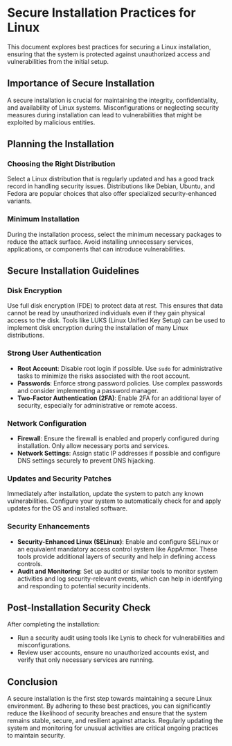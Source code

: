 # Secure Installation Practices for Linux

This document explores best practices for securing a Linux installation, ensuring that the system is protected against unauthorized access and vulnerabilities from the initial setup.

## Importance of Secure Installation

A secure installation is crucial for maintaining the integrity, confidentiality, and availability of Linux systems. Misconfigurations or neglecting security measures during installation can lead to vulnerabilities that might be exploited by malicious entities.

## Planning the Installation

### Choosing the Right Distribution

Select a Linux distribution that is regularly updated and has a good track record in handling security issues. Distributions like Debian, Ubuntu, and Fedora are popular choices that also offer specialized security-enhanced variants.

### Minimum Installation

During the installation process, select the minimum necessary packages to reduce the attack surface. Avoid installing unnecessary services, applications, or components that can introduce vulnerabilities.

## Secure Installation Guidelines

### Disk Encryption

Use full disk encryption (FDE) to protect data at rest. This ensures that data cannot be read by unauthorized individuals even if they gain physical access to the disk. Tools like LUKS (Linux Unified Key Setup) can be used to implement disk encryption during the installation of many Linux distributions.

### Strong User Authentication

- **Root Account**: Disable root login if possible. Use `sudo` for administrative tasks to minimize the risks associated with the root account.
- **Passwords**: Enforce strong password policies. Use complex passwords and consider implementing a password manager.
- **Two-Factor Authentication (2FA)**: Enable 2FA for an additional layer of security, especially for administrative or remote access.

### Network Configuration

- **Firewall**: Ensure the firewall is enabled and properly configured during installation. Only allow necessary ports and services.
- **Network Settings**: Assign static IP addresses if possible and configure DNS settings securely to prevent DNS hijacking.

### Updates and Security Patches

Immediately after installation, update the system to patch any known vulnerabilities. Configure your system to automatically check for and apply updates for the OS and installed software.

### Security Enhancements

- **Security-Enhanced Linux (SELinux)**: Enable and configure SELinux or an equivalent mandatory access control system like AppArmor. These tools provide additional layers of security and help in defining access controls.
- **Audit and Monitoring**: Set up auditd or similar tools to monitor system activities and log security-relevant events, which can help in identifying and responding to potential security incidents.

## Post-Installation Security Check

After completing the installation:
- Run a security audit using tools like Lynis to check for vulnerabilities and misconfigurations.
- Review user accounts, ensure no unauthorized accounts exist, and verify that only necessary services are running.

## Conclusion

A secure installation is the first step towards maintaining a secure Linux environment. By adhering to these best practices, you can significantly reduce the likelihood of security breaches and ensure that the system remains stable, secure, and resilient against attacks. Regularly updating the system and monitoring for unusual activities are critical ongoing practices to maintain security.

